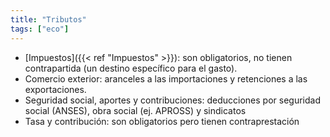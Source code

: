 ```yaml
---
title: "Tributos"
tags: ["eco"]
---
```

- [Impuestos]({{< ref "Impuestos" >}}): son obligatorios, no tienen contrapartida (un destino específico para el gasto).
- Comercio exterior: aranceles a las importaciones y retenciones a las exportaciones.
- Seguridad social, aportes y contribuciones: deducciones por seguridad social (ANSES), obra social (ej. APROSS) y sindicatos
- Tasa y contribución: son obligatorios pero tienen contraprestación